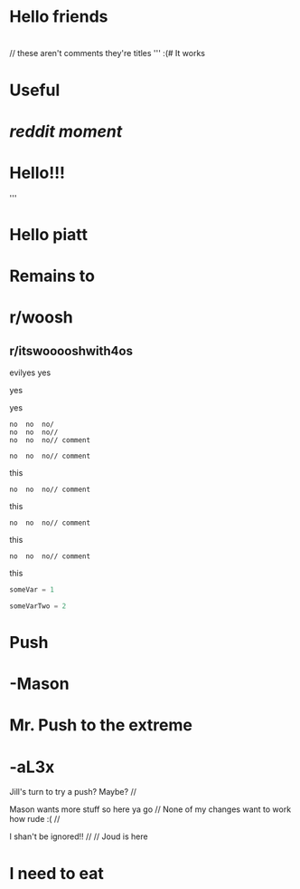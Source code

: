 # Hello friends
# 
// these aren't comments they're titles
'''
:(# It works
# Useful
# *reddit moment*
# Hello!!!
'''
# Hello piatt
# Remains to           

# r/woosh
## r/itswooooshwith4os

evilyes
yes

yes

yes

    no  no  no/
    no  no  no// 
    no  no  no// comment

    no  no  no// comment
this 

    no  no  no// comment
this 

    no  no  no// comment
this 

    no  no  no// comment
this 

```python
someVar = 1
```

```python
someVarTwo = 2
```

# Push
# -Mason

# Mr. Push to the extreme
# -aL3x

Jill's turn to try a push? Maybe? //

Mason wants more stuff so here ya go //
None of my changes want to work how rude :( //

I shan't be ignored!! //
// Joud is here
# I need to eat